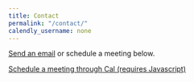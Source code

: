 ```yaml
---
title: Contact
permalink: "/contact/"
calendly_username: none
---
```


<a class="button" href="mailto:me@jacobmacmillan.xyz">Send an email</a> or schedule a meeting below.

<noscript><a href="https://cal.com/jacobmacmillan">Schedule a meeting through Cal (requires Javascript)</a></noscript>

<!-- Cal inline embed code begins -->
<div style="width:100%;height:100%;overflow:scroll" id="my-cal-inline"></div>
<script type="text/javascript">
  (function (C, A, L) { let p = function (a, ar) { a.q.push(ar); }; let d = C.document; C.Cal = C.Cal || function () { let cal = C.Cal; let ar = arguments; if (!cal.loaded) { cal.ns = {}; cal.q = cal.q || []; d.head.appendChild(d.createElement("script")).src = A; cal.loaded = true; } if (ar[0] === L) { const api = function () { p(api, arguments); }; const namespace = ar[1]; api.q = api.q || []; typeof namespace === "string" ? (cal.ns[namespace] = api) && p(api, ar) : p(cal, ar); return; } p(cal, ar); }; })(window, "https://app.cal.com/embed/embed.js", "init");
Cal("init", "30min", {origin:"https://cal.com"});

  Cal.ns["30min"]("inline", {
	elementOrSelector:"#my-cal-inline",
	calLink: "jacobmacmillan/30min",
	layout: "month_view"
  });
  
  Cal.ns["30min"]("ui", {"styles":{"branding":{"brandColor":"#000000"}},"hideEventTypeDetails":false,"layout":"month_view"});
  </script>
  <!-- Cal inline embed code ends -->
